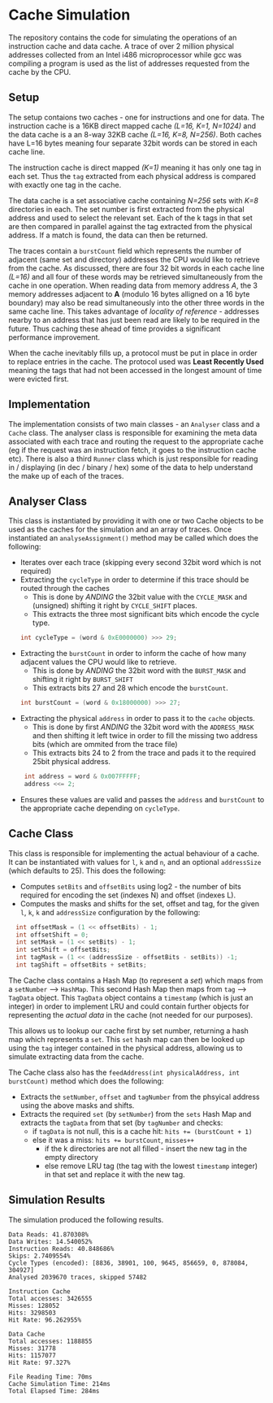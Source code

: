 # Cache Simulation
The repository contains the code for simulating the operations of an instruction cache and data cache. A trace of over 2 million physical addresses collected from an Intel i486 microprocessor while gcc was compiling a program is used as the list of addresses requested from the cache by the CPU.

## Setup
The setup contaions two caches - one for instructions and one for data. The instruction cache is a 16KB direct mapped cache *(L=16, K=1, N=1024)* and the data cache is a an 8-way 32KB cache *(L=16, K=8, N=256)*. Both caches have L=16 bytes meaning four separate 32bit words can be stored in each cache line. 

The instruction cache is direct mapped *(K=1)* meaning it has only one tag in each set. Thus the `tag` extracted from each physical address is compared with exactly one tag in the cache. 

The data cache is a set associative cache containing *N=256* sets with *K=8* directories in each. The set number is first extracted from the physical address and used to select the relevant set. Each of the k tags in that set are then compared in parallel against the tag extracted from the physical address. If a match is found, the data can then be returned.

The traces contain a `burstCount` field which represents the number of adjacent (same set and directory) addresses the CPU would like to retrieve from the cache. As discussed, there are four 32 bit words in each cache line *(L=16)* and all four of these words may be retrieved simultaneously from the cache in one operation. When reading data from memory address *A*, the 3 memory addresses adjacent to **A** (modulo 16 bytes alligned on a 16 byte boundary) may also be read simultaneously into the other three words in the same cache line. This takes advantage of *locality of reference* - addresses nearby to an address that has just been read are likely to be required in the future. Thus caching these ahead of time provides a significant performance improvement.  

When the cache inevitably fills up, a protocol must be put in place in order to replace entries in the cache. The protocol used was **Least Recently Used** meaning the tags that had not been accessed in the longest amount of time were evicted first. 


## Implementation
The implementation consists of two main classes - an `Analyser` class and a `Cache` class. The analyser class is responsible for examining the meta data associated with each trace and routing the request to the appropriate cache (eg if the request was an instruction fetch, it goes to the instruction cache etc). There is also a third `Runner` class which is just responsible for reading in / displaying (in dec / binary / hex) some of the data to help understand the make up of each of the traces.


## Analyser Class
This class is instantiated by providing it with one or two Cache objects to be used as the caches for the simulation and an array of traces. Once instantiated an `analyseAssignment()` method may be called which does the following: 
- Iterates over each trace (skipping every second 32bit word which is not required)
- Extracting the `cycleType` in order to determine if this trace should be routed through the caches
  - This is done by *ANDING* the 32bit value with the `CYCLE_MASK` and (unsigned) shifting it right by `CYCLE_SHIFT` places.
  - This extracts the three most significant bits which encode the cycle type.
  ```java
  int cycleType = (word & 0xE0000000) >>> 29;
  ```
- Extracting the `burstCount` in order to inform the cache of how many adjacent values the CPU would like to retrieve.
  - This is done by *ANDING* the 32bit word with the `BURST_MASK` and shifting it right by `BURST_SHIFT` 
  - This extracts bits 27 and 28 which encode the `burstCount`.
  ```java
  int burstCount = (word & 0x18000000) >>> 27;
  ```
- Extracting the physical `address` in order to pass it to the `cache` objects.
  - This is done by first *ANDING* the 32bit word with the `ADDRESS_MASK` and then shifting it left twice in order to fill the missing two address bits (which are ommited from the trace file)
  - This extracts bits 24 to 2 from the trace and pads it to the required 25bit physical address.
  ```java
   int address = word & 0x007FFFFF;
   address <<= 2;
  ```
- Ensures these values are valid and passes the `address` and `burstCount` to the appropriate cache depending on `cycleType`.


## Cache Class
This class is responsible for implementing the actual behaviour of a cache. It can be instantiated with values for `l`, `k` and `n`, and an optional `addressSize` (which defaults to 25). This does the following: 

- Computes `setBits` and `offsetBits` using log2 - the number of bits required for encoding the set (indexes N) and offset (indexes L).
- Computes the masks and shifts for the set, offset and tag, for the given `l`, `k`, `k` and `addressSize` configuration by the following:
```java
  int offsetMask = (1 << offsetBits) - 1;
  int offsetShift = 0;
  int setMask = (1 << setBits) - 1;
  int setShift = offsetBits;
  int tagMask = (1 << (addressSize - offsetBits - setBits)) -1;
  int tagShift = offsetBits + setBits;
```

The Cache class contains a Hash Map (to represent a *set*) which maps from a `setNumber` --> `HashMap`. This second Hash Map then maps from `tag` --> `TagData` object. This `TagData` object contains a `timestamp` (which is just an integer) in order to implement LRU and could contain further objects for representing the *actual data* in the cache (not needed for our purposes).

This allows us to lookup our cache first by set number, returning a hash map which represents a `set`. This `set` hash map can then be looked up using the `tag` integer contained in the physical address, allowing us to simulate extracting data from the cache. 

The Cache class also has the `feedAddress(int physicalAddress, int burstCount)` method which does the following:
  - Extracts the `setNumber`, `offset` and `tagNumber` from the phsyical address using the above masks and shifts.
  - Extracts the required `set` (by `setNumber`) from the `sets` Hash Map and extracts the `tagData` from that set (by `tagNumber` and checks: 
    - if `tagData` is not null, this is a cache hit: `hits += (burstCount + 1)`
    - else it was a miss: `hits += burstCount`, `misses++`
      - if the k directories are not all filled - insert the new tag in the empty directory
      - else remove LRU tag (the tag with the lowest `timestamp` integer) in that set and replace it with the new tag.

## Simulation Results
The simulation produced the following results.
```
Data Reads: 41.870308%
Data Writes: 14.540052%
Instruction Reads: 40.848686%
Skips: 2.7409554%
Cycle Types (encoded): [8836, 38901, 100, 9645, 856659, 0, 878084, 304927]
Analysed 2039670 traces, skipped 57482

Instruction Cache
Total accesses: 3426555
Misses: 128052
Hits: 3298503
Hit Rate: 96.262955%

Data Cache
Total accesses: 1188855
Misses: 31778
Hits: 1157077
Hit Rate: 97.327%

File Reading Time: 70ms
Cache Simulation Time: 214ms
Total Elapsed Time: 284ms
```






  
